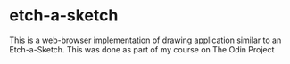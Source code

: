 # etch-a-sketch
This is a web-browser implementation of drawing application similar to an Etch-a-Sketch. This was done as part of my course on The Odin Project
